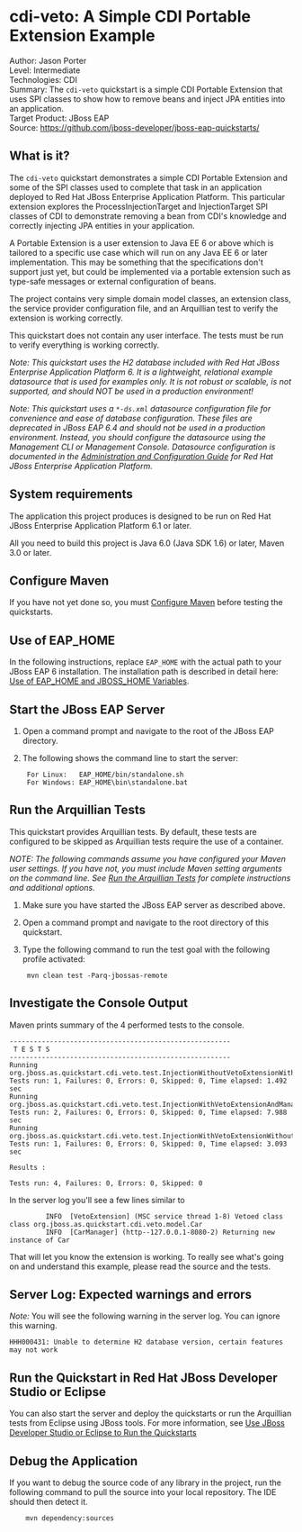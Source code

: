 cdi-veto: A Simple CDI Portable Extension Example
======================================================
Author: Jason Porter  
Level: Intermediate  
Technologies: CDI  
Summary: The `cdi-veto` quickstart is a simple CDI Portable Extension that uses SPI classes to show how to remove beans and inject JPA entities into an application.  
Target Product: JBoss EAP  
Source: <https://github.com/jboss-developer/jboss-eap-quickstarts/>  

What is it?
-----------

The `cdi-veto` quickstart demonstrates a simple CDI Portable Extension and some of the SPI classes used
to complete that task in an application deployed to Red Hat JBoss Enterprise Application Platform. 
This particular extension explores the ProcessInjectionTarget and
InjectionTarget SPI classes of CDI to demonstrate removing a bean from CDI's knowledge and
correctly injecting JPA entities in your application.

A Portable Extension is a user extension to Java EE 6 or above which is tailored to a specific
use case which will run on any Java EE 6 or later implementation. This may be something that the
specifications don't support just yet, but could be implemented via a portable extension such as
type-safe messages or external configuration of beans.

The project contains very simple domain model classes, an extension class, the service provider configuration file,
and an Arquillian test to verify the extension is working correctly.

This quickstart does not contain any user interface. The tests must be run to verify everything is working
correctly.

_Note: This quickstart uses the H2 database included with Red Hat JBoss Enterprise Application Platform 6. It is a lightweight, relational example datasource that is used for examples only. It is not robust or scalable, is not supported, and should NOT be used in a production environment!_
  
_Note: This quickstart uses a `*-ds.xml` datasource configuration file for convenience and ease of database configuration. These files are deprecated in JBoss EAP 6.4 and should not be used in a production environment. Instead, you should configure the datasource using the Management CLI or Management Console. Datasource configuration is documented in the [Administration and Configuration Guide](https://access.redhat.com/documentation/en-US/JBoss_Enterprise_Application_Platform/) for Red Hat JBoss Enterprise Application Platform._

System requirements
-------------------

The application this project produces is designed to be run on Red Hat JBoss Enterprise Application Platform 6.1 or later.

All you need to build this project is Java 6.0 (Java SDK 1.6) or later, Maven 3.0 or later.


Configure Maven
---------------

If you have not yet done so, you must [Configure Maven](https://github.com/jboss-developer/jboss-developer-shared-resources/blob/master/guides/CONFIGURE_MAVEN.md#configure-maven-to-build-and-deploy-the-quickstarts) before testing the quickstarts.


Use of EAP_HOME
---------------

In the following instructions, replace `EAP_HOME` with the actual path to your JBoss EAP 6 installation. The installation path is described in detail here: [Use of EAP_HOME and JBOSS_HOME Variables](https://github.com/jboss-developer/jboss-developer-shared-resources/blob/master/guides/USE_OF_EAP_HOME.md#use-of-eap_home-and-jboss_home-variables).


Start the JBoss EAP Server
-------------------------

1. Open a command prompt and navigate to the root of the JBoss EAP directory.
2. The following shows the command line to start the server:

        For Linux:   EAP_HOME/bin/standalone.sh
        For Windows: EAP_HOME\bin\standalone.bat


Run the Arquillian Tests 
-------------------------

This quickstart provides Arquillian tests. By default, these tests are configured to be skipped as Arquillian tests require the use of a container. 

_NOTE: The following commands assume you have configured your Maven user settings. If you have not, you must include Maven setting arguments on the command line. See [Run the Arquillian Tests](https://github.com/jboss-developer/jboss-developer-shared-resources/blob/master/guides/RUN_ARQUILLIAN_TESTS.md#run-the-arquillian-tests) for complete instructions and additional options._

1. Make sure you have started the JBoss EAP server as described above.
2. Open a command prompt and navigate to the root directory of this quickstart.
3. Type the following command to run the test goal with the following profile activated:

        mvn clean test -Parq-jbossas-remote 


Investigate the Console Output
----------------------------

Maven prints summary of the 4 performed tests to the console.

    -------------------------------------------------------
     T E S T S
    -------------------------------------------------------
    Running org.jboss.as.quickstart.cdi.veto.test.InjectionWithoutVetoExtensionWithManagerTest
    Tests run: 1, Failures: 0, Errors: 0, Skipped: 0, Time elapsed: 1.492 sec
    Running org.jboss.as.quickstart.cdi.veto.test.InjectionWithVetoExtensionAndManagerTest
    Tests run: 2, Failures: 0, Errors: 0, Skipped: 0, Time elapsed: 7.988 sec
    Running org.jboss.as.quickstart.cdi.veto.test.InjectionWithVetoExtensionWithoutManagerTest
    Tests run: 1, Failures: 0, Errors: 0, Skipped: 0, Time elapsed: 3.093 sec

    Results :

    Tests run: 4, Failures: 0, Errors: 0, Skipped: 0

In the server log you'll see a few lines similar to 

             INFO  [VetoExtension] (MSC service thread 1-8) Vetoed class class org.jboss.as.quickstart.cdi.veto.model.Car
             INFO  [CarManager] (http--127.0.0.1-8080-2) Returning new instance of Car

That will let you know the extension is working. To really see what's going on and understand this example, please read the source and the tests.


Server Log: Expected warnings and errors
-----------------------------------

_Note:_ You will see the following warning in the server log. You can ignore this warning.

    HHH000431: Unable to determine H2 database version, certain features may not work


Run the Quickstart in Red Hat JBoss Developer Studio or Eclipse
-------------------------------------
You can also start the server and deploy the quickstarts or run the Arquillian tests from Eclipse using JBoss tools. For more information, see [Use JBoss Developer Studio or Eclipse to Run the Quickstarts](https://github.com/jboss-developer/jboss-developer-shared-resources/blob/master/guides/USE_JBDS.md#use-jboss-developer-studio-or-eclipse-to-run-the-quickstarts)


Debug the Application
------------------------------------

If you want to debug the source code of any library in the project, run the following command to pull the source into your local repository. The IDE should then detect it.

        mvn dependency:sources

